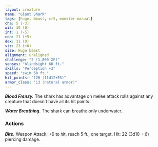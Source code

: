 ```yaml
---
layout: creature
name: "Giant Shark"
tags: [huge, beast, cr5, monster-manual]
cha: 5 (-3)
wis: 10 (0)
int: 1 (-5)
con: 21 (+5)
dex: 11 (0)
str: 23 (+6)
size: Huge beast
alignment: unaligned
challenge: "5 (1,800 XP)"
senses: "blindsight 60 ft."
skills: "Perception +3"
speed: "swim 50 ft."
hit_points: "126 (11d12+55)"
armor_class: "13 (natural armor)"
---
```


***Blood Frenzy.*** The shark has advantage on melee attack rolls against any creature that doesn't have all its hit points.

***Water Breathing.*** The shark can breathe only underwater.

### Actions

***Bite.*** Weapon Attack: +9 to hit, reach 5 ft., one target. Hit: 22 (3d10 + 6) piercing damage.